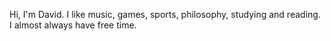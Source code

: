 Hi, I'm David. I like music, games, sports, philosophy, studying and reading. I almost always have free time.
